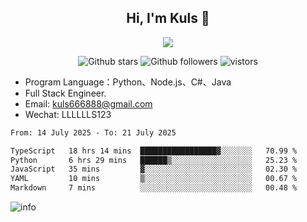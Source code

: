 <h2 align="center"> Hi, I'm Kuls 👋 </h2>
<p align="center">
    <p align="center">
        <img src=" https://avatars.githubusercontent.com/u/42165104?s=460&u=5c7fbf0bce7d4b38a15a44676e6f64b529e47598&v=4"/>
    </p>
    <p align="center">
      <img src="https://img.shields.io/github/stars/hellokuls?style=social" alt="Github stars" />
      <img src="https://img.shields.io/github/followers/hellokuls?style=social" alt="Github followers" />
      <img src="https://visitor-badge.glitch.me/badge?page_id=hellokuls.readme" alt="vistors" />
    </p>
</p>

- Program Language：Python、Node.js、C#、Java
- Full Stack Engineer.
- Email: kuls666888@gmail.com
- Wechat: LLLLLLS123

<!--START_SECTION:waka-->

```txt
From: 14 July 2025 - To: 21 July 2025

TypeScript   18 hrs 14 mins  █████████████████▓░░░░░░░   70.99 %
Python       6 hrs 29 mins   ██████▒░░░░░░░░░░░░░░░░░░   25.23 %
JavaScript   35 mins         ▓░░░░░░░░░░░░░░░░░░░░░░░░   02.30 %
YAML         10 mins         ▒░░░░░░░░░░░░░░░░░░░░░░░░   00.67 %
Markdown     7 mins          ░░░░░░░░░░░░░░░░░░░░░░░░░   00.48 %
```

<!--END_SECTION:waka-->

![info](https://github-readme-stats.vercel.app/api?username=hellokuls&show_icons=true&count_private=true&hide=prs&theme=default_repocard)



